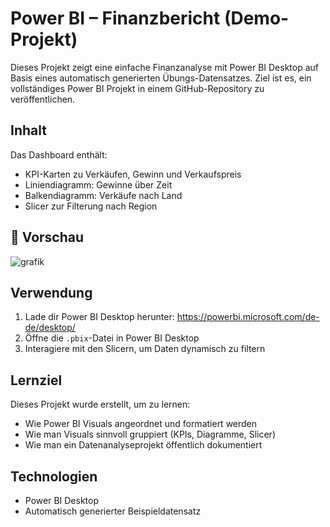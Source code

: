 # Power BI – Finanzbericht (Demo-Projekt)

Dieses Projekt zeigt eine einfache Finanzanalyse mit Power BI Desktop auf Basis eines automatisch generierten Übungs-Datensatzes. Ziel ist es, ein vollständiges Power BI Projekt in einem GitHub-Repository zu veröffentlichen.

## Inhalt

Das Dashboard enthält:
- KPI-Karten zu Verkäufen, Gewinn und Verkaufspreis
- Liniendiagramm: Gewinne über Zeit
- Balkendiagramm: Verkäufe nach Land
- Slicer zur Filterung nach Region 

## 📸 Vorschau

![grafik](https://github.com/user-attachments/assets/62867ce9-5d72-404b-9a41-cf7a8e9438c3)


## Verwendung

1. Lade dir Power BI Desktop herunter: https://powerbi.microsoft.com/de-de/desktop/
2. Öffne die `.pbix`-Datei in Power BI Desktop
3. Interagiere mit den Slicern, um Daten dynamisch zu filtern

## Lernziel

Dieses Projekt wurde erstellt, um zu lernen:
- Wie Power BI Visuals angeordnet und formatiert werden
- Wie man Visuals sinnvoll gruppiert (KPIs, Diagramme, Slicer)
- Wie man ein Datenanalyseprojekt öffentlich dokumentiert

## Technologien

- Power BI Desktop
- Automatisch generierter Beispieldatensatz


